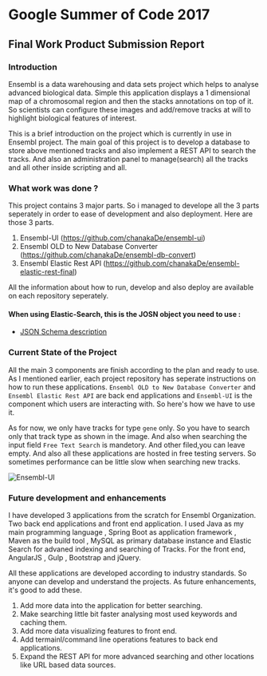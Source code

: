 # Google Summer of Code 2017
## Final Work Product Submission Report

### Introduction

Ensembl is a data warehousing and data sets project which helps to analyse advanced biological data. Simple this application displays a 1 dimensional map of a chromosomal region and then the stacks annotations on top of it. So scientists can configure these images and add/remove tracks at will to highlight biological features of interest.

This is a brief introduction on the project which is currently in use in Ensembl project. The main goal of this project is to develop a database to store above mentioned tracks and also implement a REST API to search the tracks. And also an administration panel to manage(search) all the tracks and all other inside scripting and all.

### What work was done ?

This project contains 3 major parts. So i managed to develope all the 3 parts seperately in order to ease of development and also deployment. Here are those 3 parts.

1. Ensembl-UI (https://github.com/chanakaDe/ensembl-ui)
2. Ensembl OLD to New Database Converter (https://github.com/chanakaDe/ensembl-db-convert)
3. Ensembl Elastic Rest API (https://github.com/chanakaDe/ensembl-elastic-rest-final)

All the information about how to run, develop and also deploy are available on each repository seperately.

#### When using Elastic-Search, this is the JOSN object you need to use : 

- [JSON Schema description](https://github.com/Ensembl/chanaka-gsoc-2017/blob/master/schemas/json_schema.md)

### Current State of the Project

All the main 3 components are finish according to the plan and ready to use. As I mentioned earlier, each project repository has seperate instructions on how to run these applications. `Ensembl OLD to New Database Converter` and `Ensembl Elastic Rest API` are back end applications and `Ensembl-UI` is the component which users are interacting with. So here's how we have to use it.

As for now, we only have tracks for type `gene` only. So you have to search only that track type as shown in the image. And also when searching the input field `Free Text Search` is mandetory. And other filed,you can leave empty. And also all these applications are hosted in free testing servers. So sometimes performance can be little slow when searching new tracks.

![Ensembl-UI](https://github.com/EnsemblGSOC/chanaka-gsoc-2017/blob/master/Ensembl-UI-Demo.png "Ensembl-UI")

### Future development and enhancements

I have developed 3 applications from the scratch for Ensembl Organization. Two back end applications and front end application.
I used Java as my main programming language , Spring Boot as application framework , Maven as the build tool , MySQL as primary database instance and Elastic Search for advaned indexing and searching of Tracks. For the front end, AngularJS , Gulp , Bootstrap and jQuery.

All these applications are developed according to industry standards. So anyone can develop and understand the projects. As future enhancements, it's good to add these.

1. Add more data into the application for better searching.
2. Make searching little bit faster analysing most used keywords and caching them.
3. Add more data visualizing features to front end.
4. Add termainl/command line operations features to back end applications.
5. Expand the REST API for more advanced searching and other locations like URL based data sources.
